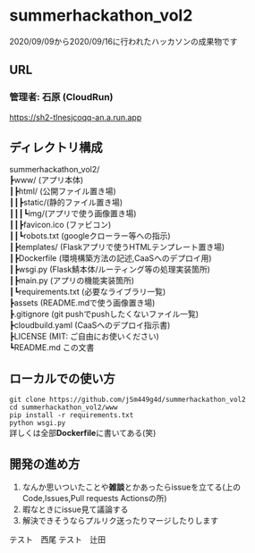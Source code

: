 # summerhackathon_vol2
2020/09/09から2020/09/16に行われたハッカソンの成果物です

## URL
### 管理者: 石原 (CloudRun)
https://sh2-tlnesjcoqq-an.a.run.app

## ディレクトリ構成

summerhackathon_vol2/  
┣www/ (アプリ本体)  
┃┣html/ (公開ファイル置き場)  
┃┃┣static/(静的ファイル置き場)  
┃┃┃┗img/(アプリで使う画像置き場)  
┃┃┣favicon.ico (ファビコン)  
┃┃┗robots.txt (googleクローラー等への指示)  
┃┣templates/ (Flaskアプリで使うHTMLテンプレート置き場)  
┃┣Dockerfile (環境構築方法の記述,CaaSへのデプロイ用)  
┃┣wsgi.py (Flask鯖本体/ルーティング等の処理実装箇所)  
┃┣main.py (アプリの機能実装箇所)  
┃┗requirements.txt (必要なライブラリ一覧)  
┣assets (README.mdで使う画像置き場)  
┣.gitignore (git pushでpushしたくないファイル一覧)  
┣cloudbuild.yaml (CaaSへのデプロイ指示書)  
┣LICENSE (MIT: ご自由にお使いください)  
┗README.md この文書  


## ローカルでの使い方
`git clone https://github.com/jSm449g4d/summerhackathon_vol2`  
`cd summerhackathon_vol2/www`  
`pip install -r requirements.txt`  
`python wsgi.py`  
詳しくは全部**Dockerfile**に書いてある(笑)

## 開発の進め方
1. なんか思いついたことや**雑談**とかあったらissueを立てる(上のCode,Issues,Pull requests Actionsの所)  
2. 暇なときにissue見て議論する  
3. 解決できそうならプルリク送ったりマージしたりします  


テスト　西尾
テスト　辻田

